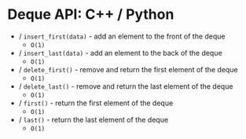 # Deque API: C++ / Python
* / `insert_first(data)` - add an element to the front of the deque
  - `O(1)`
* / `insert_last(data)` - add an element to the back of the deque
  - `O(1)`
* / `delete_first()` - remove and return the first element of the deque
  - `O(1)`
* / `delete_last()` - remove and return the last element of the deque
  - `O(1)`
* / `first()` - return the first element of the deque
  - `O(1)`
* / `last()` - return the last element of the deque
  - `O(1)`
